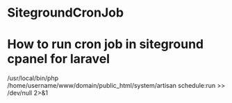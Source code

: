 # SitegroundCronJob
# How to run cron job in siteground cpanel for laravel



/usr/local/bin/php /home/username/www/domain/public_html/system/artisan schedule:run >> /dev/null 2>&1
